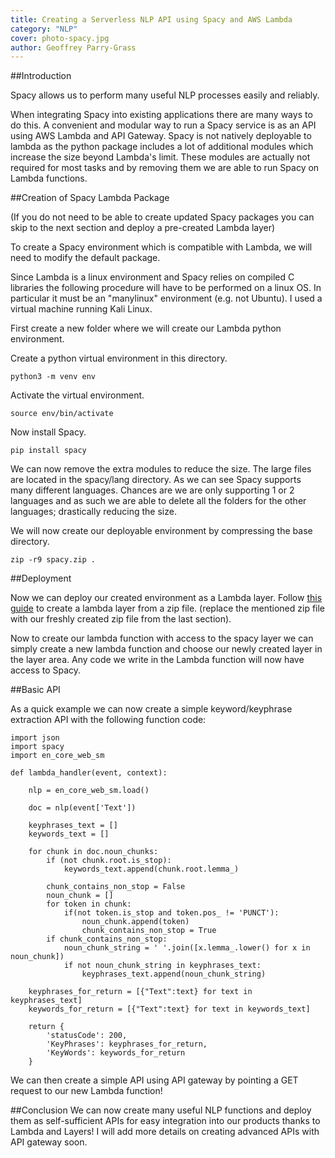 ```yaml
---
title: Creating a Serverless NLP API using Spacy and AWS Lambda
category: "NLP"
cover: photo-spacy.jpg
author: Geoffrey Parry-Grass
---
```


##Introduction

Spacy allows us to perform many useful NLP processes easily and reliably.

When integrating Spacy into existing applications there are many ways to do this. A convenient and modular way to run a Spacy service is as an API using AWS Lambda and API Gateway. Spacy is not natively deployable to lambda as the python package includes a lot of additional modules which increase the size beyond Lambda's limit. These modules are actually not required for most tasks and by removing them we are able to run Spacy on Lambda functions.

##Creation of Spacy Lambda Package

(If you do not need to be able to create updated Spacy packages you can skip to the next section and deploy a pre-created Lambda layer)

To create a Spacy environment which is compatible with Lambda, we will need to modify the default package.

Since Lambda is a linux environment and Spacy relies on compiled C libraries the following procedure will have to be performed on a linux OS. In particular it must be an "manylinux" environment (e.g. not Ubuntu). I used a virtual machine running Kali Linux.

First create a new folder where we will create our Lambda python environment.

Create a python virtual environment in this directory.

```
python3 -m venv env
```

Activate the virtual environment.

```
source env/bin/activate
```

Now install Spacy.

```
pip install spacy
```

We can now remove the extra modules to reduce the size. The large files are located in the spacy/lang directory. As we can see Spacy supports many different languages. Chances are we are only supporting 1 or 2 languages and as such we are able to delete all the folders for the other languages; drastically reducing the size.

We will now create our deployable environment by compressing the base directory.

```
zip -r9 spacy.zip .
```

##Deployment

Now we can deploy our created environment as a Lambda layer. Follow [this guide](https://medium.com/@adhorn/getting-started-with-aws-lambda-layers-for-python-6e10b1f9a5d) to create a lambda layer from a zip file. (replace the mentioned zip file with our freshly created zip file from the last section).

Now to create our lambda function with access to the spacy layer we can simply create a new lambda function and choose our newly created layer in the layer area. Any code we write in the Lambda function will now have access to Spacy.

##Basic API

As a quick example we can now create a simple keyword/keyphrase extraction API with the following function code:

```
import json
import spacy
import en_core_web_sm

def lambda_handler(event, context):
    
    nlp = en_core_web_sm.load()

    doc = nlp(event['Text'])

    keyphrases_text = []
    keywords_text = []

    for chunk in doc.noun_chunks:
        if (not chunk.root.is_stop):
            keywords_text.append(chunk.root.lemma_)
            
        chunk_contains_non_stop = False
        noun_chunk = []
        for token in chunk:
            if(not token.is_stop and token.pos_ != 'PUNCT'):
                noun_chunk.append(token)
                chunk_contains_non_stop = True
        if chunk_contains_non_stop:
            noun_chunk_string = ' '.join([x.lemma_.lower() for x in noun_chunk])
            if not noun_chunk_string in keyphrases_text:
                keyphrases_text.append(noun_chunk_string)
    
    keyphrases_for_return = [{"Text":text} for text in keyphrases_text]
    keywords_for_return = [{"Text":text} for text in keywords_text]

    return {
        'statusCode': 200,
        'KeyPhrases': keyphrases_for_return,
        'KeyWords': keywords_for_return
    }
```

We can then create a simple API using API gateway by pointing a GET request to our new Lambda function!

##Conclusion
We can now create many useful NLP functions and deploy them as self-sufficient APIs for easy integration into our products thanks to Lambda and Layers! I will add more details on creating advanced APIs with API gateway soon.


